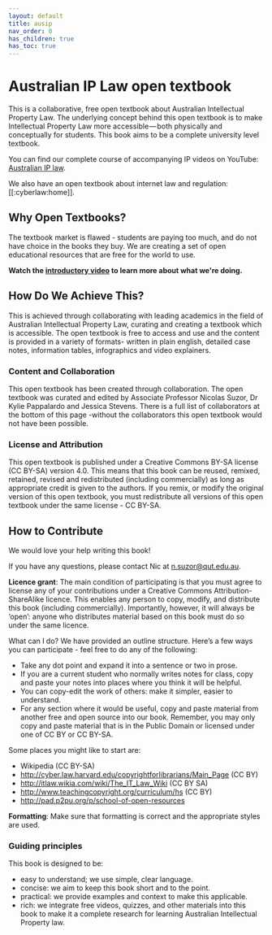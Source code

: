 ```yaml
---
layout: default
title: ausip
nav_order: 0
has_children: true
has_toc: true
---
```


# Australian IP Law open textbook

This is a collaborative, free open textbook about Australian Intellectual Property Law. The underlying concept behind this open textbook is to make Intellectual Property Law more accessible — both physically and conceptually for students. This book aims to be a complete university level textbook.

You can find our complete course of accompanying IP videos on YouTube: [Australian IP law](https://www.youtube.com/playlist?list=PLL6gyWv948RU928wTpzqyDBwmIcfy2-Zz).

We also have an open textbook about internet law and regulation: [[:cyberlaw:home]].

## Why Open Textbooks?
The textbook market is flawed - students are paying too much, and do not have choice in the books they buy. We are creating a set of open educational resources that are free for the world to use.

**Watch the [introductory video](https://www.youtube.com/watch?v=hpDMNZ6DyVQ) to learn more about what we're doing.**

## How Do We Achieve This?

This is achieved through collaborating with leading academics in the field of Australian Intellectual Property Law, curating and creating a textbook which is accessible. The open textbook is free to access and use and the content is provided in a variety of formats- written in plain english, detailed case notes, information tables, infographics and video explainers.

### Content and Collaboration

This open textbook has been created through collaboration. The open textbook was curated and edited by Associate Professor Nicolas Suzor, Dr Kylie Pappalardo and Jessica Stevens. There is a full list of collaborators at the bottom of this page -without the collaborators this open textbook would not have been possible.

### License and Attribution

This open textbook is published under a Creative Commons BY-SA license (CC BY-SA) version 4.0. This means that this book can be reused, remixed, retained, revised and redistributed (including commercially) as long as appropriate credit is given to the authors. If you remix, or modify the original version of this open textbook, you must redistribute all versions of this open textbook under the same license - CC BY-SA.

## How to Contribute

We would love your help writing this book!

If you have any questions, please contact Nic at n.suzor@qut.edu.au.


**Licence grant**: The main condition of participating is that you must agree to license any of your contributions under a Creative Commons Attribution-ShareAlike licence. This enables any person to copy, modify, and distribute this book (including commercially). Importantly, however, it will always be ‘open’: anyone who distributes material based on this book must do so under the same licence.

What can I do? We have provided an outline structure. Here’s a few ways you can participate - feel free to do any of the following:

* Take any dot point and expand it into a sentence or two in prose.
* If you are a current student who normally writes notes for class, copy and paste your notes into places where you think it will be helpful.
* You can copy-edit the work of others: make it simpler, easier to understand.
* For any section where it would be useful, copy and paste material from another free and open source into our book. Remember, you may only copy and paste material that is in the Public Domain or licensed under one of CC BY or CC BY-SA.

Some places you might like to start are:

* Wikipedia (CC BY-SA)
* http://cyber.law.harvard.edu/copyrightforlibrarians/Main_Page  (CC BY)
* http://itlaw.wikia.com/wiki/The_IT_Law_Wiki  (CC BY SA)
* http://www.teachingcopyright.org/curriculum/hs  (CC BY)
* http://pad.p2pu.org/p/school-of-open-resources


**Formatting**: Make sure that formatting is correct and the appropriate styles are used.

### Guiding principles

This book is designed to be:

* easy to understand; we use simple, clear language.
* concise: we aim to keep this book short and to the point.
* practical: we provide examples and context to make this applicable.
* rich: we integrate free videos, quizzes, and other materials into this book to make it a complete research for learning Australian Intellectual Property law.
